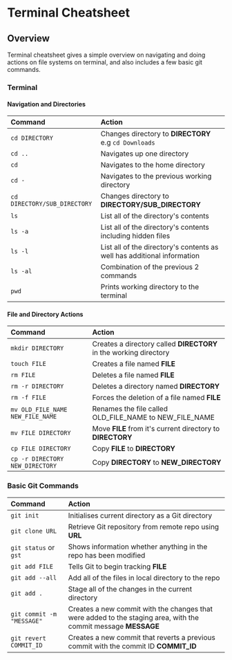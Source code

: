 # Terminal Cheatsheet

## Overview
Terminal cheatsheet gives a simple overview on navigating and doing actions on file systems on terminal, and also includes a few basic git commands.

### Terminal

#### Navigation and Directories

|Command |Action |
|:------|:-------|
|`cd DIRECTORY`| Changes directory to **DIRECTORY** e.g `cd Downloads`|
|`cd ..`| Navigates up one directory|
|`cd`| Navigates to the home directory|
|`cd -`| Navigates to the previous working directory|
|`cd DIRECTORY/SUB_DIRECTORY`| Changes directory to **DIRECTORY/SUB_DIRECTORY**|
|`ls`| List all of the directory's contents|
|`ls -a`| List all of the directory's contents including hidden files|
|`ls -l`| List all of the directory's contents as well has additional information|
|`ls -al`| Combination of the previous 2 commands|
|`pwd`| Prints working directory to the terminal|

#### File and Directory Actions

|Command |Action |
|:------|:-------|
|`mkdir DIRECTORY`| Creates a directory called **DIRECTORY** in the working directory|
|`touch FILE`| Creates a file named **FILE**|
|`rm FILE`| Deletes a file named **FILE**|
|`rm -r DIRECTORY`| Deletes a directory named **DIRECTORY**|
|`rm -f FILE`| Forces the deletion of a file named **FILE**|
|`mv OLD_FILE_NAME NEW_FILE_NAME`| Renames the file called OLD_FILE_NAME to NEW_FILE_NAME|
|`mv FILE DIRECTORY`| Move **FILE** from it's current directory to **DIRECTORY**|
|`cp FILE DIRECTORY`| Copy **FILE** to **DIRECTORY**|
|`cp -r DIRECTORY NEW_DIRECTORY`| Copy **DIRECTORY** to **NEW_DIRECTORY**|

### Basic Git Commands

|Command |Action |
|:------|:-------|
|`git init`| Initialises current directory as a Git directory|
|`git clone URL`| Retrieve Git repository from remote repo using **URL**|
|`git status` or `gst`| Shows information whether anything in the repo has been modified|
|`git add FILE`| Tells Git to begin tracking **FILE**|
|`git add --all`| Add all of the files in local directory to the repo|
|`git add .`| Stage all of the changes in the current directory|
|`git commit -m "MESSAGE"`| Creates a new commit with the changes that were added to the staging area, with the commit message **MESSAGE**|
|`git revert COMMIT_ID`| Creates a new commit that reverts a previous commit with the commit ID **COMMIT_ID**|
